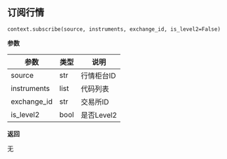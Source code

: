 ## 订阅行情<div id='subscribe'></div>

`context.subscribe(source, instruments, exchange_id, is_level2=False)`

**参数**

| 参数      | 类型 | 说明       |
| --------- | ---- | ---------- |
| source | str  | 行情柜台ID |
| instruments | list  | 代码列表 |
| exchange_id | str  | 交易所ID |
| is_level2 | bool  | 是否Level2 |

**返回**

无

## 